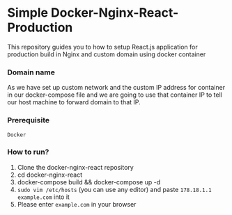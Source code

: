 # Simple Docker-Nginx-React-Production

This repository guides you to how to setup React.js application for production build in Nginx and custom domain using docker container

### Domain name

As we have set up custom network and the custom IP address for container in our docker-compose file and we are going to use that container IP to tell our host machine to forward domain to that IP.

### Prerequisite

```
Docker
```

### How to run?

1. Clone the docker-nginx-react repository
2. cd docker-nginx-react
3. docker-compose build && docker-compose up -d
4. `sudo vim /etc/hosts` (you can use any editor) and paste `178.18.1.1 example.com` into it
5. Please enter `example.com` in your browser
